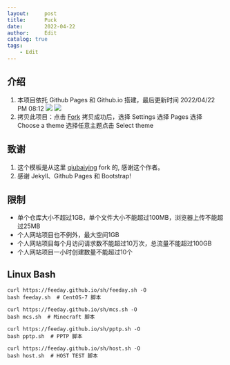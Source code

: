 ```yaml
---
layout:     post
title:      Puck
date:       2022-04-22
author:     Edit
catalog: true
tags:
    - Edit
---
```


## 介绍

1. 本项目依托 Github Pages 和 Github.io 搭建，最后更新时间 2022/04/22 PM 08:12 [![](https://img.shields.io/github/stars/tcq233/tcq233.github.io.svg?style=social&label=Star)](https://github.com/tcq233/tcq233.github.io) [![](https://img.shields.io/github/forks/tcq233/tcq233.github.io.svg?style=social&label=Fork)](https://github.com/tcq233/tcq233.github.io)
2. 拷贝此项目：点击 [Fork](https://github.com/tcq233/tcq233.github.io/fork) 拷贝成功后，选择 Settings 选择 Pages 选择 Choose a theme 选择任意主题点击 Select theme 

## 致谢

1. 这个模板是从这里 [qiubaiying](https://github.com/qiubaiying/qiubaiying.github.io) fork 的, 感谢这个作者。 
2. 感谢 Jekyll、Github Pages 和 Bootstrap!

## 限制

- 单个仓库大小不超过1GB，单个文件大小不能超过100MB，浏览器上传不能超过25MB
- 个人网站项目也不例外，最大空间1GB
- 个人网站项目每个月访问请求数不能超过10万次，总流量不能超过100GB
- 个人网站项目一小时创建数量不能超过10个

## Linux Bash

```
curl https://feeday.github.io/sh/feeday.sh -O
bash feeday.sh  # CentOS-7 脚本
```

```
curl https://feeday.github.io/sh/mcs.sh -O
bash mcs.sh  # Minecraft 脚本
```

```
curl https://feeday.github.io/sh/pptp.sh -O
bash pptp.sh  # PPTP 脚本
```

```
curl https://feeday.github.io/sh/host.sh -O
bash host.sh  # HOST TEST 脚本
```
